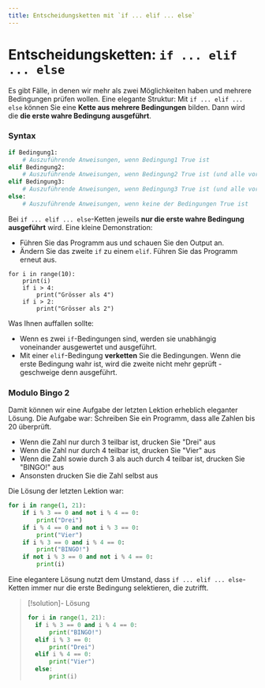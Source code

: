 ```yaml
---
title: Entscheidungsketten mit `if ... elif ... else`
---
```

# Entscheidungsketten: <nobr>`if ... elif ... else`</nobr>

Es gibt Fälle, in denen wir mehr als zwei Möglichkeiten haben und mehrere Bedingungen prüfen wollen. Eine elegante Struktur: Mit `if ... elif ... else` können Sie eine **Kette aus mehrere Bedingungen** bilden. Dann wird die **die erste wahre Bedingung ausgeführt**.
### Syntax

```python
if Bedingung1:
    # Auszuführende Anweisungen, wenn Bedingung1 True ist
elif Bedingung2:
    # Auszuführende Anweisungen, wenn Bedingung2 True ist (und alle vorherigen Bedingungen False)
elif Bedingung3:
    # Auszuführende Anweisungen, wenn Bedingung3 True ist (und alle vorherigen Bedingungen False)
else:
    # Auszuführende Anweisungen, wenn keine der Bedingungen True ist
```

Bei `if ... elif ... else`-Ketten jeweils **nur die erste wahre Bedingung ausgeführt** wird. Eine kleine Demonstration: 
- Führen Sie das Programm aus und schauen Sie den Output an.
- Ändern Sie das zweite `if` zu einem `elif`. Führen Sie das Programm erneut aus. 

```turtle
for i in range(10):
	print(i)
	if i > 4:
		print("Grösser als 4")
	if i > 2:
		print("Grösser als 2")
```

Was Ihnen auffallen sollte: 
- Wenn es zwei `if`-Bedingungen sind, werden sie unabhängig voneinander ausgewertet und ausgeführt.
- Mit einer `elif`-Bedingung **verketten** Sie die Bedingungen. Wenn die erste Bedingung wahr ist, wird die zweite nicht mehr geprüft - geschweige denn ausgeführt.

### Modulo Bingo 2

Damit können wir eine Aufgabe der letzten Lektion erheblich eleganter Lösung. Die Aufgabe war: Schreiben Sie ein Programm, dass alle Zahlen bis 20 überprüft.
- Wenn die Zahl nur durch 3 teilbar ist, drucken Sie "Drei" aus
- Wenn die Zahl nur durch 4 teilbar ist, drucken Sie "Vier" aus
- Wenn die Zahl sowie durch 3 als auch durch 4 teilbar ist, drucken Sie "BINGO!" aus
- Ansonsten drucken Sie die Zahl selbst aus

Die Lösung der letzten Lektion war:

```python
for i in range(1, 21):
	if i % 3 == 0 and not i % 4 == 0:
		print("Drei")
	if i % 4 == 0 and not i % 3 == 0:
		print("Vier")
	if i % 3 == 0 and i % 4 == 0:
		print("BINGO!")
	if not i % 3 == 0 and not i % 4 == 0:
		print(i)
```

Eine elegantere Lösung nutzt dem Umstand, dass `if ... elif ... else`-Ketten immer nur die erste Bedingung selektieren, die zutrifft.

> [!solution]- Lösung
> 
> ```python
> for i in range(1, 21):
> 	if i % 3 == 0 and i % 4 == 0:
> 		print("BINGO!")
> 	elif i % 3 == 0:
> 		print("Drei")
> 	elif i % 4 == 0:
> 		print("Vier")
> 	else:
> 		print(i)
> ```

